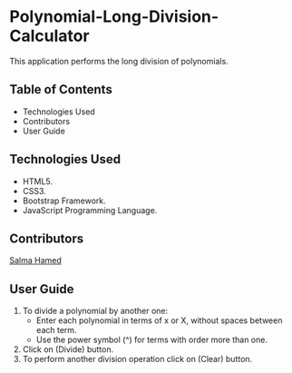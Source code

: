 # Polynomial-Long-Division-Calculator
This application performs the long division of polynomials.

## Table of Contents
- Technologies Used
- Contributors
- User Guide

## Technologies Used
- HTML5.
- CSS3.
- Bootstrap Framework.
- JavaScript Programming Language.

## Contributors
[Salma Hamed](https://github.com/Salma-Hamed)


## User Guide
1. To divide a polynomial by another one:
    - Enter each polynomial in terms of x or X, without spaces between each term.
    - Use the power symbol (^) for terms with order more than one.
2. Click on (Divide) button.
3. To perform another division operation click on (Clear) button. 
